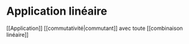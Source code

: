 # Application linéaire
[[Application]] [[commutativité|commutant]] avec toute [[combinaison linéaire]]